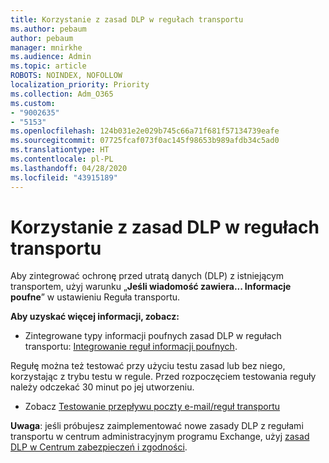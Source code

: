 ```yaml
---
title: Korzystanie z zasad DLP w regułach transportu
ms.author: pebaum
author: pebaum
manager: mnirkhe
ms.audience: Admin
ms.topic: article
ROBOTS: NOINDEX, NOFOLLOW
localization_priority: Priority
ms.collection: Adm_O365
ms.custom:
- "9002635"
- "5153"
ms.openlocfilehash: 124b031e2e029b745c66a71f681f57134739eafe
ms.sourcegitcommit: 07725fcaf073f0ac145f98653b989afdb34c5ad0
ms.translationtype: HT
ms.contentlocale: pl-PL
ms.lasthandoff: 04/28/2020
ms.locfileid: "43915189"
---
```

# <a name="using-dlp-in-transport-rules"></a>Korzystanie z zasad DLP w regułach transportu

Aby zintegrować ochronę przed utratą danych (DLP) z istniejącym transportem, użyj warunku „**Jeśli wiadomość zawiera... Informacje poufne**” w ustawieniu Reguła transportu.

**Aby uzyskać więcej informacji, zobacz:**

- Zintegrowane typy informacji poufnych zasad DLP w regułach transportu: [Integrowanie reguł informacji poufnych](https://docs.microsoft.com/exchange/security-and-compliance/data-loss-prevention/integrate-sensitive-information-rules).

Regułę można też testować przy użyciu testu zasad lub bez niego, korzystając z trybu testu w regule.  Przed rozpoczęciem testowania reguły należy odczekać 30 minut po jej utworzeniu.

- Zobacz [Testowanie przepływu poczty e-mail/reguł transportu](https://docs.microsoft.com/exchange/security-and-compliance/mail-flow-rules/test-mail-flow-rules)

**Uwaga**: jeśli próbujesz zaimplementować nowe zasady DLP z regułami transportu w centrum administracyjnym programu Exchange, użyj [zasad DLP w Centrum zabezpieczeń i zgodności](https://docs.microsoft.com/microsoft-365/compliance/data-loss-prevention-policies?view=o365-worldwide).

